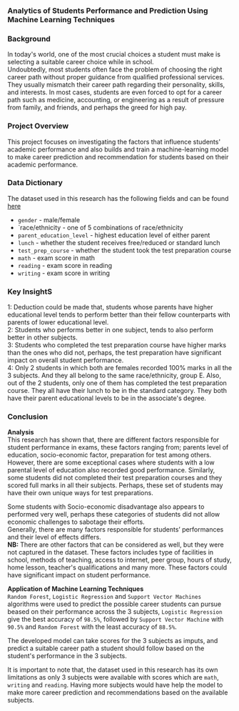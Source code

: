 ### Analytics of Students Performance and Prediction Using Machine Learning Techniques

### Background 
In today's world, one of the most crucial choices a student must make is selecting a suitable career choice while in school.  
Undoubtedly, most students often face the problem of choosing the right career path without proper guidance from qualified professional services. They usually mismatch their career path regarding their personality, skills, and interests. In most cases, students are even forced to opt for a career path such as medicine, accounting, or engineering as a result of pressure from family, and friends, and perhaps the greed for high pay.

### Project Overview
This project focuses on investigating the factors that influence students' academic performance and also builds and train a machine-learning model to make career prediction and recommendation for students based on their academic performance.  

### Data Dictionary 
The dataset used in this research has the following fields and can be found [here](http://roycekimmons.com/tools/generated_data/exams)
- `gender` - male/female
- `race/ethnicity - one of 5 combinations of race/ethnicity
- `parent_education_level` -  highest education level of either parent
- `lunch` - whether the student receives free/reduced or standard lunch
- `test_prep_course` - whether the student took the test preparation course
- `math` -  exam score in math 
- `reading` -  exam score in reading 
- `writing` -  exam score in writing 

### Key InsightS
1: Deduction could be made that, students whose parents have higher educational level tends to perform better than their fellow counterparts with parents of lower educational level.<br>
2: Students who performs better in one subject, tends to also perform better in other subjects.<br>
3: Students who completed the test preparation course have higher marks than the ones who did not, perhaps, the test preparation have significant impact on overall student performance.<br>
4: Only 2 students in which both are females recorded 100% marks in all the 3 subjects. And they all belong to the same race/ethnicity, group E. Also, out of the 2 students, only one of them has completed the test preparation course. They all have their lunch to be in the standard category. They both have their parent educational levels to be in the associate's degree.


### Conclusion 
**Analysis**<br>
This research has shown that, there are different factors responsible for student performance in exams, these factors ranging from; parents level of education, socio-economic factor, preparation for test among others. However, there are some exceptional cases where students with a low parental level of education also recorded good performance. Similarly, some students did not completed their test preparation courses and they scored full marks in all their subjects. Perhaps, these set of students may have their own unique ways for test preparations.

Some students with Socio-economic disadvantage also appears to performed very well, perhaps these categories of students did not allow economic challenges to sabotage their efforts.<br>
Generally, there are many factors responsible for students’ performances and their level of effects differs.<br>
**NB:** There are other factors that can be considered as well, but they were not captured in the dataset. These factors includes type of facilities in school, methods of teaching, access to internet, peer group, hours of study, home lesson, teacher's qualifications and many more. These factors could have significant impact on student performance.

**Application of Machine Learning Techniques**<br>
`Random Forest`, `Logistic Regression` and `Support Vector Machines` algorithms were used to predict the possible career students can pursue beased on their performance across the 3 subjects, `Logistic Regression` give the best accuracy of `98.5%`, followed by `Support Vector Machine` with `90.5%` and `Random Forest` with the least accuracy of `88.5%`.

The developed model can take scores for the 3 subjects as imputs, and predict a suitable career path a student should follow based on the student's performance in the 3 subjects.

It is important to note that, the dataset used in this research has its own limitations as only 3 subjects were available with scores which are `math`, `writing` and `reading`. Having more subjects would have help the model to make more career prediction and recommendations based on the available subjects.


